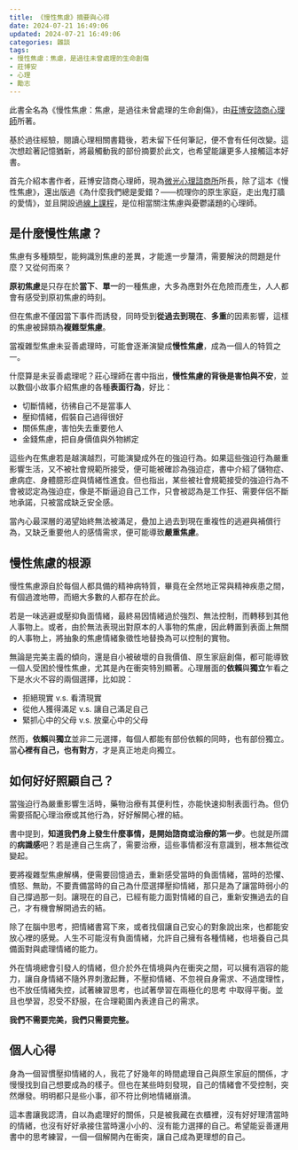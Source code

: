 ```yaml
---
title: 《慢性焦慮》摘要與心得
date: 2024-07-21 16:49:06
updated: 2024-07-21 16:49:06
categories: 雜談
tags:
- 慢性焦慮：焦慮，是過往未曾處理的生命創傷
- 莊博安
- 心理
- 勵志
---
```


此書全名為《慢性焦慮：焦慮，是過往未曾處理的生命創傷》，由[莊博安諮商心理師](https://www.facebook.com/TagFreedom.PsyNotes/?locale=zh_TW "標註自由 - 莊博安諮商心理師")所著。

基於過往經驗，閱讀心理相關書籍後，若未留下任何筆記，便不會有任何改變。這次想趁著記憶猶新，將最觸動我的部份摘要於此文，也希望能讓更多人接觸這本好書。

<!-- more -->

首先介紹本書作者，莊博安諮商心理師，現為[微光心理諮商所](https://lumiere-counseling.com/ "微光心理諮商所")所長，除了這本《慢性焦慮》，還出版過《為什麼我們總是愛錯？——梳理你的原生家庭，走出鬼打牆的愛情》，並且開設過[線上課程](https://www.yottau.com.tw/course/intro/810#bulletin "找到你的情緒出口－認識壓力、憂鬱、焦慮與療癒")，是位相當關注焦慮與憂鬱議題的心理師。

## 是什麼慢性焦慮？

焦慮有多種類型，能夠識別焦慮的差異，才能進一步釐清，需要解決的問題是什麼？又從何而來？

**原初焦慮**是只存在於**當下**、**單一**的一種焦慮，大多為應對外在危險而產生，人人都會有感受到原初焦慮的時刻。

但在焦慮不僅因當下事件而誘發，同時受到**從過去到現在**、**多重**的因素影響，這樣的焦慮被歸類為**複雜型焦慮**。

當複雜型焦慮未妥善處理時，可能會逐漸演變成**慢性焦慮**，成為一個人的特質之一。

什麼算是未妥善處理呢？莊心理師在書中指出，**慢性焦慮的背後是害怕與不安**，並以數個小故事介紹焦慮的各種**表面行為**，好比：

- 切斷情緒，彷彿自己不是當事人
- 壓抑情緒，假裝自己過得很好
- 關係焦慮，害怕失去重要他人
- 金錢焦慮，把自身價值與外物綁定

這些內在焦慮若是越演越烈，可能演變成外在的強迫行為。如果這些強迫行為嚴重影響生活，又不被社會規範所接受，便可能被確診為強迫症，書中介紹了儲物症、慮病症、身體臆形症與情緒性進食。但也指出，某些被社會規範接受的強迫行為不會被認定為強迫症，像是不斷逼迫自己工作，只會被認為是工作狂、需要伴侶不斷地承諾，只被當成缺乏安全感。

當內心最深層的渴望始終無法被滿足，疊加上過去到現在重複性的逃避與補償行為，又缺乏重要他人的感情需求，便可能導致**嚴重焦慮**。

## 慢性焦慮的根源

慢性焦慮源自於每個人都具備的精神病特質，畢竟在全然地正常與精神疾患之間，有個過渡地帶，而絕大多數的人都存在於此。

若是一味逃避或壓抑負面情緒，最終易因情緒過於強烈、無法控制，而轉移到其他人事物上。或者，由於無法表現出對原本的人事物的焦慮，因此轉置到表面上無關的人事物上，將抽象的焦慮情緒象徵性地替換為可以控制的實物。

無論是完美主義的傾向，還是自小被破壞的自我價值、原生家庭創傷，都可能導致一個人受困於慢性焦慮，尤其是內在衝突特別顯著。心理層面的**依賴**與**獨立**乍看之下是水火不容的兩個選擇，比如說：

- 拒絕現實 v.s. 看清現實
- 從他人獲得滿足 v.s. 讓自己滿足自己
- 緊抓心中的父母 v.s. 放棄心中的父母

然而，**依賴**與**獨立**並非二元選擇，每個人都能有部份依賴的同時，也有部份獨立。當**心裡有自己，也有對方**，才是真正地走向獨立。

## 如何好好照顧自己？

當強迫行為嚴重影響生活時，藥物治療有其便利性，亦能快速抑制表面行為。但仍需要搭配心理治療或其他行為，好好解開心裡的結。

書中提到，**知道我們身上發生什麼事情，是開始諮商或治療的第一步**。也就是所謂的**病識感**吧？若是連自己生病了，需要治療，這些事情都沒有意識到，根本無從改變起。

要將複雜型焦慮解構，便需要回憶過去，重新感受當時的負面情緒，當時的恐懼、憤怒、無助，不要責備當時的自己為什麼選擇壓抑情緒，那只是為了讓當時弱小的自己撐過那一刻。讓現在的自己，已經有能力面對情緒的自己，重新安撫過去的自己，才有機會解開過去的結。

除了在腦中思考，把情緒書寫下來，或者找個讓自己安心的對象說出來，也都能安放心裡的感覺。人生不可能沒有負面情緒，允許自己擁有各種情緒，也培養自己具備面對與處理情緒的能力。

外在情境總會引發人的情緒，但介於外在情境與內在衝突之間，可以擁有涵容的能力，讓自身情緒不隨外界刺激起舞，不壓抑情緒、不忽視自身需求、不過度理性，也不放任情緒失控，試著練習思考，也試著學習在兩極化的思考	中取得平衡。並且也學習，忍受不舒服，在合理範圍內表達自己的需求。

**我們不需要完美，我們只需要完整。**

## 個人心得

身為一個習慣壓抑情緒的人，我花了好幾年的時間處理自己與原生家庭的關係，才慢慢找到自己想要成為的樣子。但也在某些時刻發現，自己的情緒會不受控制，突然爆發。明明都只是些小事，卻不符比例地情緒崩潰。

這本書讓我認清，自以為處理好的關係，只是被我藏在衣櫃裡，沒有好好理清當時的情緒，也沒有好好承接住當時還小小的、沒有能力選擇的自己。希望能妥善運用書中的思考練習，一個一個解開內在衝突，讓自己成為更理想的自己。
